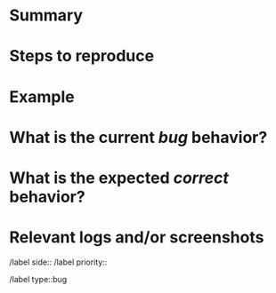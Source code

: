 # Summary

# Steps to reproduce

# Example

# What is the current *bug* behavior?

# What is the expected *correct* behavior?

# Relevant logs and/or screenshots


/label side::<side>
/label priority::<priority>

/label type::bug
